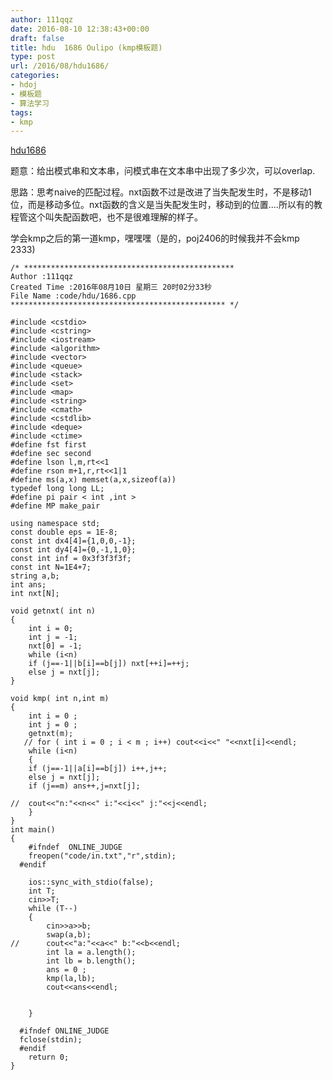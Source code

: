 ```yaml
---
author: 111qqz
date: 2016-08-10 12:38:43+00:00
draft: false
title: hdu  1686 Oulipo (kmp模板题)
type: post
url: /2016/08/hdu1686/
categories:
- hdoj
- 模板题
- 算法学习
tags:
- kmp
---
```


[hdu1686](http://acm.hdu.edu.cn/showproblem.php?pid=1686)

题意：给出模式串和文本串，问模式串在文本串中出现了多少次，可以overlap.

思路：思考naive的匹配过程。nxt函数不过是改进了当失配发生时，不是移动1位，而是移动多位。nxt函数的含义是当失配发生时，移动到的位置....所以有的教程管这个叫失配函数吧，也不是很难理解的样子。

学会kmp之后的第一道kmp，嘿嘿嘿（是的，poj2406的时候我并不会kmp 2333)

 

    
    /* ***********************************************
    Author :111qqz
    Created Time :2016年08月10日 星期三 20时02分33秒
    File Name :code/hdu/1686.cpp
    ************************************************ */
    
    #include <cstdio>
    #include <cstring>
    #include <iostream>
    #include <algorithm>
    #include <vector>
    #include <queue>
    #include <stack>
    #include <set>
    #include <map>
    #include <string>
    #include <cmath>
    #include <cstdlib>
    #include <deque>
    #include <ctime>
    #define fst first
    #define sec second
    #define lson l,m,rt<<1
    #define rson m+1,r,rt<<1|1
    #define ms(a,x) memset(a,x,sizeof(a))
    typedef long long LL;
    #define pi pair < int ,int >
    #define MP make_pair
    
    using namespace std;
    const double eps = 1E-8;
    const int dx4[4]={1,0,0,-1};
    const int dy4[4]={0,-1,1,0};
    const int inf = 0x3f3f3f3f;
    const int N=1E4+7;
    string a,b;
    int ans;
    int nxt[N];
    
    void getnxt( int n)
    {
        int i = 0;
        int j = -1;
        nxt[0] = -1;
        while (i<n)
    	if (j==-1||b[i]==b[j]) nxt[++i]=++j;
        else j = nxt[j];
    }
    
    void kmp( int n,int m)
    {
        int i = 0 ;
        int j = 0 ;
        getnxt(m);
       // for ( int i = 0 ; i < m ; i++) cout<<i<<" "<<nxt[i]<<endl;
        while (i<n)
        {
    	if (j==-1||a[i]==b[j]) i++,j++;
    	else j = nxt[j];
    	if (j==m) ans++,j=nxt[j];
    
    //	cout<<"n:"<<n<<" i:"<<i<<" j:"<<j<<endl;
        }
    }
    int main()
    {
    	#ifndef  ONLINE_JUDGE 
    	freopen("code/in.txt","r",stdin);
      #endif
    
    	ios::sync_with_stdio(false);
    	int T;
    	cin>>T;
    	while (T--)
    	{
    	    cin>>a>>b;
    	    swap(a,b);
    //	    cout<<"a:"<<a<<" b:"<<b<<endl;
    	    int la = a.length();
    	    int lb = b.length();
    	    ans = 0 ;
    	    kmp(la,lb);
    	    cout<<ans<<endl;
    
    
    	}
    
      #ifndef ONLINE_JUDGE  
      fclose(stdin);
      #endif
        return 0;
    }
    





